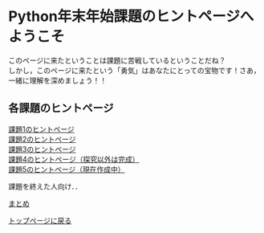 # Python年末年始課題のヒントページへようこそ

このページに来たということは課題に苦戦しているということだね？  
しかし，このページに来たという「勇気」はあなたにとっての宝物です！さあ，一緒に理解を深めましょう！！

## 各課題のヒントページ

[課題1のヒントページ](https://github.com/yamada24/Python_Lecture/blob/main/linkme/hint1.md)  
[課題2のヒントページ](https://github.com/yamada24/Python_Lecture/blob/main/linkme/hint2.md)  
[課題3のヒントページ](https://github.com/yamada24/Python_Lecture/blob/main/linkme/hint3.md)  
[課題4のヒントページ（探究以外は完成）](https://github.com/yamada24/Python_Lecture/blob/main/linkme/hint4.md)  
[課題5のヒントページ（現在作成中）](https://github.com/yamada24/Python_Lecture/blob/main/linkme/hint5.md)  

課題を終えた人向け．．

[まとめ](https://github.com/yamada24/Python_Lecture/blob/main/linkme/review.md)  

[トップページに戻る](https://github.com/yamada24/Python_Lecture)  







